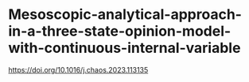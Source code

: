 # Mesoscopic-analytical-approach-in-a-three-state-opinion-model-with-continuous-internal-variable
https://doi.org/10.1016/j.chaos.2023.113135
